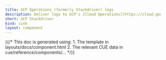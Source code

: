 ```yaml
---
title: GCP Operations (formerly Stackdriver) logs
description: Deliver logs to GCP's [Cloud Operations](https://cloud.google.com/products/operations) suite
short: GCP Stackdriver
kind: sink
layout: component
---
```


{{/* This doc is generated using:
     1. The template in layouts/docs/component.html
     2. The relevant CUE data in cue/reference/components/... */}}
